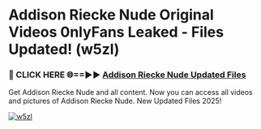 # Addison Riecke Nude Original Videos 0nlyFans Leaked - Files Updated! (w5zl)

<h3>🔴 CLICK HERE 🌐==►► <a href="https://tinyurl.com/yrmya6cz" rel="nofollow">Addison Riecke Nude Updated Files</a></h3>

Get Addison Riecke Nude and all content. Now you can access all videos and pictures of Addison Riecke Nude. New Updated Files 2025!

[![w5zl](https://i.imgur.com/FMdXYCs.gif)](https://tinyurl.com/yrmya6cz)

